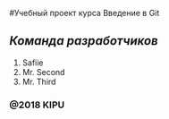 #Учебный проект курса Введение в Git
## *Команда разработчиков*
1. Safiie
2. Mr. Second
3. Mr. Third
### @2018 KIPU
